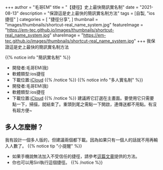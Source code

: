 +++
author = "毛哥EM"
title = "【捷徑】史上最快簡訊實名制"
date = "2021-08-13"
description = "保證這是史上最快的簡訊實名制方法"
tags = [自製,
    "ios捷徑"
]
categories = [
    "捷徑分享",
]
thumbnail = "images/thumbnails/shortcut-real_name_system.jpg"
featureImage = "https://em-tec.github.io/images/thumbnails/shortcut-real_name_system.jpg"
shareImage = "https://em-tec.github.io/images/thumbnails/shortcut-real_name_system.jpg"
+++
我保證這是史上最快的簡訊實名制方法

<!--more-->

{{% notice info "簡訊實名制" %}}

* 開發者:毛哥EM(我)
* 軟體類型:ios捷徑
* 下載位置:[iCloud](https://www.icloud.com/shortcuts/1929e97c60ff4fada8b237a3823ceb85)
{{% /notice %}}
{{% notice info "多人實名制" %}}
* 開發者:毛哥EM(我)
* 軟體類型:ios捷徑
* 下載位置:[iCloud](https://www.icloud.com/shortcuts/a83fa309449b42e0831ee958dde32813)
{{% /notice %}}
建議將它訂選在主畫面。要使用它只需要點一下，掃描，就結束了。重頭到尾之需點一下開啟，連傳送都不用點。有沒有超方便~

## 多人怎麼辦？

我有設計一個多人版的，但建議兩個都下載。因為如果只有一個人的話就不用再輸入人數了。
{{% notice tip "小提醒" %}}

* 如果手機說無法加入不受信任的捷徑，請參考[這篇文章](https://em-tec.github.io/post/shortcut-untrusted_shortcut/)提供的方法。
* 你也可以用Siri執行這個捷徑。
{{% /notice %}}
